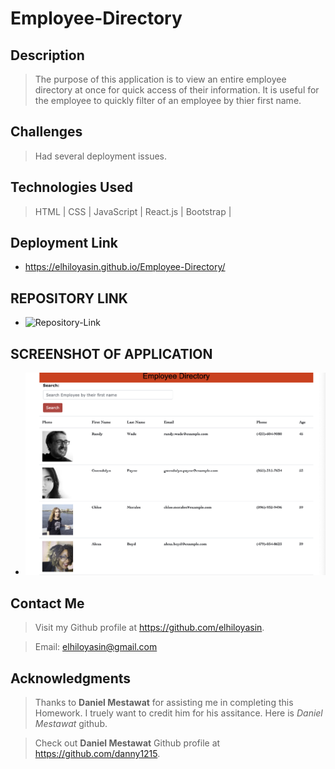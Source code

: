 # Employee-Directory


## Description
>The purpose of this application is to view an entire employee directory at once for quick access of their information. It is useful for  the employee to quickly filter of an employee by thier first name.


## Challenges

>Had several deployment issues. 


## Technologies Used

>HTML |
>CSS |
>JavaScript |
>React.js |
>Bootstrap |


## Deployment Link

- https://elhiloyasin.github.io/Employee-Directory/

## REPOSITORY LINK

- ![Repository-Link](https://github.com/elhiloyasin/Employee-Directory1)


## SCREENSHOT OF APPLICATION

- ![Application-Screenshot](images/employee-directory.png)


## Contact Me

>Visit my Github profile at https://github.com/elhiloyasin.

>Email: elhiloyasin@gmail.com



  ## Acknowledgments

  > Thanks to __Daniel Mestawat__ for assisting me in completing this Homework. I truely want to credit him for his assitance. Here is _Daniel Mestawat_ github. 

  > Check out __Daniel Mestawat__ Github profile at https://github.com/danny1215.




